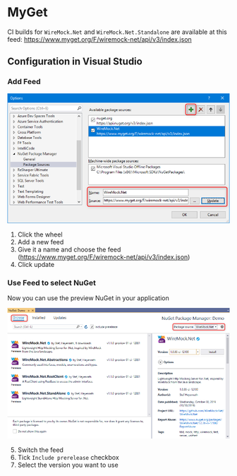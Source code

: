# MyGet
CI builds for `WireMock.Net` and `WireMock.Net.Standalone` are available at this feed: https://www.myget.org/F/wiremock-net/api/v3/index.json 

## Configuration in Visual Studio
### Add Feed
![MyGet config](https://raw.githubusercontent.com/WireMock-Net/WireMock.Net/master/resources/MyGet-Config.png)

1. Click the wheel
2. Add a new feed
3. Give it a name and choose the feed (https://www.myget.org/F/wiremock-net/api/v3/index.json)
4. Click update

### Use Feed to select NuGet
Now you can use the preview NuGet in your application

![MyGet Use](https://raw.githubusercontent.com/WireMock-Net/WireMock.Net/master/resources/MyGet-Use.png)

5. Switch the feed
6. Tick `Include prerelease` checkbox
7. Select the version you want to use







